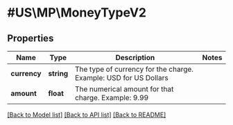 # #US\MP\MoneyTypeV2

## Properties

Name | Type | Description | Notes
------------ | ------------- | ------------- | -------------
**currency** | **string** | The type of currency for the charge. Example: USD for US Dollars |
**amount** | **float** | The numerical amount for that charge. Example: 9.99 |


[[Back to Model list]](../) [[Back to API list]](../../Api/US/MP) [[Back to README]](../../README.md)
